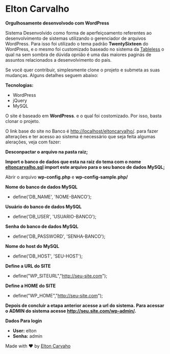 # Elton Carvalho

**Orgulhosamente desenvolvodo com WordPress**

Sistema Desenvolvido como forma de aperfeiçoamento referentes ao desenvolvimento de sistemas utilizando o gerenciador de arquivos WordPress. Para isso foi utilizado o tema padrão **TwentySixteen** do WordPress, e o mesmo foi customizado baseado no sistema da [Tableless](http://tableless.com.br) o qual na sem sombra de dúvida opnião é uma das maiores paginás de assuntos relacionados a desenvolvimento do pais.

Se você quer contribuir, simplesmente clone o projeto e submeta as suas mudanças. Alguns detalhes seguem abaixo:

**Tecnologias:**
- WordPress
- jQuery
- MySQL

O site é baseado em **WordPress**. e o qual foi costomizado. Por isso, basta clonar o projeto.

O link base do site no Banco é [http://localhost/eltoncarvalho/](http://localhost/eltoncarvalho/). para fazer alterações e ter acesso ao sistema é necessário que seja feita algumas alerações, veja com fazer:

**Desconpactar o arquivo na pasta raiz;**

**Import o banco de dados que esta na raiz do tema com o nome [eltoncarvalho.sql](http://localhost/eltoncarvalho/) import este arquivo para o seu banco de dados MySQL;**

Abrir o arquivo **wp-config.php** e **wp-config-sample.php/**

**Nome do banco de dados MySQL**
- define('DB_NAME', 'NOME-BANCO');

**Usuário do banco de dados MySQL**
- define('DB_USER', 'USUARIO-BANCO');

**Senha do banco de dados MySQL**
- define('DB_PASSWORD', 'SENHA-BANCO');

**Nome do host do MySQL**
- define('DB_HOST', 'SEU-HOST');

**Define a URL do SITE**
- define("WP_SITEURL","http://seu-site.com");

**Define a HOME do SITE**
- define("WP_HOME","http://seu-site.com");


**Depois de concluir a etapa anterior acesse a url do sistema.**
**Para acessar o ADMIN do sistema acesse **http://seu.site.com/wp-admin/**.**

**Dados Para login**
- **User:** elton
- **Senha:** admin


Made with ♥ by [Elton Carvaho](http://eltoncarvalho.github.io)





